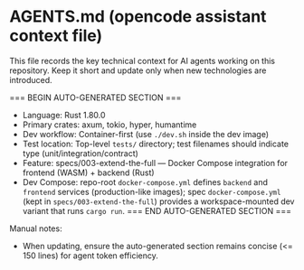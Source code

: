 # AGENTS.md (opencode assistant context file)

This file records the key technical context for AI agents working on this repository. Keep it short and update only when new technologies are introduced.

=== BEGIN AUTO-GENERATED SECTION ===
- Language: Rust 1.80.0
- Primary crates: axum, tokio, hyper, humantime
- Dev workflow: Container-first (use `./dev.sh` inside the dev image)
- Test location: Top-level `tests/` directory; test filenames should indicate type (unit/integration/contract)
- Feature: specs/003-extend-the-full — Docker Compose integration for frontend (WASM) + backend (Rust)
- Dev Compose: repo-root `docker-compose.yml` defines `backend` and `frontend` services (production-like images); spec `docker-compose.yml` (kept in `specs/003-extend-the-full`) provides a workspace-mounted dev variant that runs `cargo run`.
=== END AUTO-GENERATED SECTION ===

Manual notes:
- When updating, ensure the auto-generated section remains concise (<= 150 lines) for agent token efficiency.

